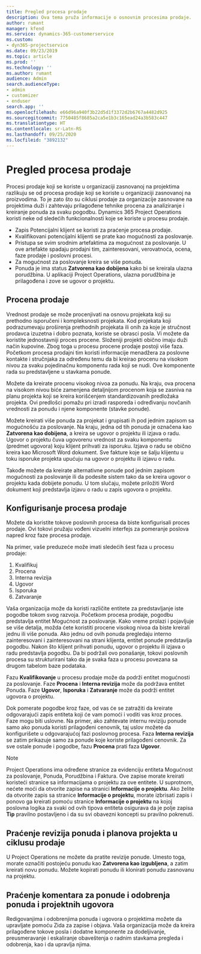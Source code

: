 ```yaml
---
title: Pregled procesa prodaje
description: Ova tema pruža informacije o osnovnim procesima prodaje.
author: rumant
manager: kfend
ms.service: dynamics-365-customerservice
ms.custom:
- dyn365-projectservice
ms.date: 09/23/2019
ms.topic: article
ms.prod: ''
ms.technology: ''
ms.author: rumant
audience: Admin
search.audienceType:
- admin
- customizer
- enduser
search.app: ''
ms.openlocfilehash: e66d96a940f3b22d5d1f3372d2b6767a4482d925
ms.sourcegitcommit: 7750485f8685a2ca5e1b3c165ead24a3b583c447
ms.translationtype: HT
ms.contentlocale: sr-Latn-RS
ms.lasthandoff: 09/25/2020
ms.locfileid: "3892132"
---
```

# <a name="sales-processes-overview"></a>Pregled procesa prodaje

Procesi prodaje koji se koriste u organizaciji zasnovanoj na projektima razlikuju se od procesa prodaje koji se koriste u organizaciji zasnovanoj na proizvodima. To je zato što su ciklusi prodaje za organizacije zasnovane na projektima duži i zahtevaju prilagođene tehnike procena za analiziranje i kreiranje ponuda za svaku pogodbu. Dynamics 365 Project Operations koristi neke od sledećih funkcionalnosti koje se koriste u procesu prodaje.

- Zapis Potencijalni klijent se koristi za praćenje procesa prodaje.
- Kvalifikovani potencijalni klijenti se prate kao mogućnosti za poslovanje.
- Pristupa se svim srodnim artefaktima za mogućnost za poslovanje. U ove artefakte spadaju prodajni tim, zainteresovani, verovatnoća, ocena, faze prodaje i poslovni procesi.
- Za mogućnost za poslovanje kreira se više ponuda.
- Ponuda je ima status **Zatvorena kao dobijena** kako bi se kreirala ulazna porudžbina. U aplikaciji Project Operations, ulazna porudžbina je prilagođena i zove se ugovor o projektu.

## <a name="estimate-a-sale"></a>Procena prodaje
Vrednost prodaje se može procenjivati na osnovu projekata koji su prethodno isporučeni i kompleksnosti projekata. Kod projekata koji podrazumevaju proširenja prethodnih projekata ili onih za koje je stručnost prodavca izuzetna i dobro poznata, koriste se obrasci posla. Vi možete da koristite jednostavniji proces procene. Složeniji projekti obično imaju duži način kupovine. Zbog toga u procesu procene prodaje postoji više faza. Početkom procesa prodajni tim koristi informacije menadžera za poslovne kontakte i stručnjaka za određenu temu da bi kreirao procenu na visokom nivou za svaku pojedinačnu komponentu rada koji se nudi. Ove komponente rada su predstavljene u stavkama ponude. 

Možete da kreirate procenu visokog nivoa za ponudu. Na kraju, ova procena na visokom nivou biće zamenjena detaljnijom procenom koja se zasniva na planu projekta koji se kreira korišćenjem standardizovanih predložaka projekta. Ovi predlošci pomažu pri izradi rasporeda i određivanju novčanih vrednosti za ponudu i njene komponente (stavke ponude). 

Možete kreirati više ponuda za projekat i grupisati ih pod jednim zapisom sa mogućnošću za poslovanje. Na kraju, jedna od tih ponuda je označena kao **Zatvorena kao dobijena**, a kreira se ugovor o projektu ili izjava o radu. Ugovor o projektu čuva ugovorenu vrednost za svaku komponentu (predmet ugovora) koju klijent prihvati za isporuku. Izjava o radu se obično kreira kao Microsoft Word dokument. Sve fakture koje se šalju klijentu u toku isporuke projekta upućuju na ugovor o projektu ili izjavu o radu.

Takođe možete da kreirate alternativne ponude pod jednim zapisom mogućnosti za poslovanje ili da podesite sistem tako da se kreira ugovor o projektu kada dobijete ponudu. U tom slučaju, možete priložiti Word dokument koji predstavlja izjavu o radu u zapis ugovora o projektu.

## <a name="configure-the-sales-process"></a>Konfigurisanje procesa prodaje
Možete da koristite tokove poslovnih procesa da biste konfigurisali proces prodaje. Ovi tokovi pružaju vođeni vizuelni interfejs za pomeranje poslova napred kroz faze procesa prodaje.

Na primer, vaše preduzeće može imati sledećih šest faza u procesu prodaje:

1. Kvalifikuj
2. Procena
3. Interna revizija
4. Ugovor
5. Isporuka
6. Zatvaranje
 
Vaša organizacija može da koristi različite entitete za predstavljanje iste pogodbe tokom svog razvoja. Početkom procesa prodaje, pogodbu predstavlja entitet Mogućnost za poslovanje. Kako vreme prolazi i pojavljuje se više detalja, možda ćete koristiti procene visokog nivoa da biste kreirali jednu ili više ponuda. Ako jednu od ovih ponuda pregledaju interno zainteresovani i zainteresovani na strani klijenta, entitet ponude predstavlja pogodbu. Nakon što klijent prihvati ponudu, ugovor o projektu ili izjava o radu predstavlja pogodbu. Da bi podržali ovo ponašanje, tokovi poslovnih procesa su strukturirani tako da je svaka faza u procesu povezana sa drugom tabelom baze podataka.

Fazu **Kvalifikovanje** u procesu prodaje može da podrži entitet mogućnosti za poslovanje. Faze **Procena** i **Interna revizija** može da podržava entitet Ponuda. Faze **Ugovor**, **Isporuka** i **Zatvaranje** može da podrži entitet ugovora o projektu.

Dok pomerate pogodbe kroz faze, od vas će se zatražiti da kreirate odgovarajući zapis entiteta koji će vam pomoći i voditi vas kroz proces. Faze mogu biti uslovne. Na primer, ako zahtevate internu reviziju ponude samo ako ponuda koristi prilagođeni cenovnik, taj uslov možete da konfigurišete u odgovarajućoj fazi poslovnog procesa. Faza **Interna revizija** se zatim prikazuje samo za ponude koje koriste prilagođeni cenovnik. Za sve ostale ponude i pogodbe, fazu **Procena** prati faza **Ugovor**.

> [!NOTE]
> Project Operations ima određene stranice za evidenciju entiteta Mogućnost za poslovanje, Ponuda, Porudžbina i Faktura. Ove zapise morate kreirati koristeći stranice sa informacijama o projektu za ove entitete. U suprotnom, nećete moći da otvorite zapise na stranici **Informacije o projektu**. Ako želite da otvorite zapis sa stranice **Informacije o projektu**, morate izbrisati zapis i ponovo ga kreirati pomoću stranice **Informacije o projektu** na kojoj poslovna logika za svaki od ovih tipova entiteta osigurava da je polje zapisa **Tip** pravilno postavljeno i da su svi obavezni koncepti su pravilno pokrenuti.


## <a name="track-revisions-to-quotes-and-project-plans-in-the-sales-cycle"></a>Praćenje revizija ponuda i planova projekta u ciklusu prodaje
U Project Operations ne možete da pratite revizije ponude. Umesto toga, morate označiti postojeću ponudu kao **Zatvorena kao izgubljena**, a zatim kreirati novu ponudu. Možete kopirati ponudu ili klonirati ponudu zasnovanu na projektu.

## <a name="track-comments-and-approvals-of-quotes-and-project-contracts"></a>Praćenje komentara za ponude i odobrenja ponuda i projektnih ugovora
Redigovanjima i odobrenjima ponuda i ugovora o projektima možete da upravljate pomoću Zida za zapise i objava. Vaša organizacija može da kreira prilagođene tokove posla i dodatne komponente za dodeljivanje, preusmeravanje i eskaliranje obaveštenja o radnim stavkama pregleda i odobrenja, kao i da upravlja njima.
